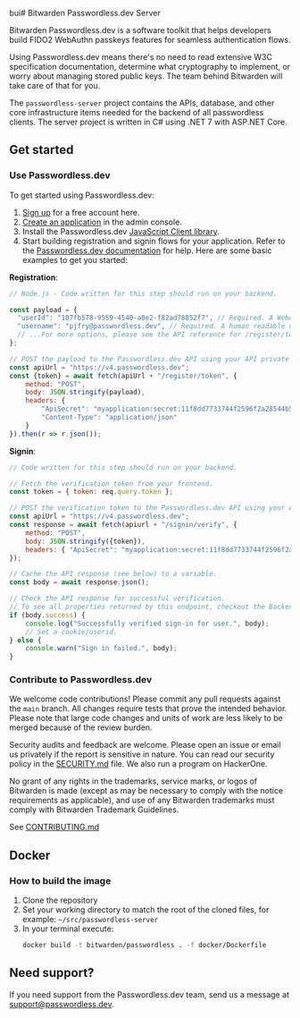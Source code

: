  bui# Bitwarden Passwordless.dev Server

Bitwarden Passwordless.dev is a software toolkit that helps developers build FIDO2 WebAuthn passkeys features for seamless authentication flows.

Using Passwordless.dev means there's no need to read extensive W3C specification documentation, determine what cryptography to implement, or worry about managing stored public keys. The team behind Bitwarden will take care of that for you.

The `passwordless-server` project contains the APIs, database, and other core infrastructure items needed for the backend of all passwordless clients. The server project is written in C# using .NET 7 with ASP.NET Core.

## Get started

### Use Passwordless.dev

To get started using Passwordless.dev:

1. [Sign up](https://admin.passwordless.dev/signup/) for a free account here.
2. [Create an application](https://docs.passwordless.dev/guide/get-started.html#create-an-application) in the admin console.
3. Install the Passwordless.dev [JavaScript Client library](https://github.com/passwordless/passwordless-client-js).
4. Start building registration and signin flows for your application. Refer to the [Passwordless.dev documentation](https://docs.passwordless.dev/) for help. Here are some basic examples to get you started:

**Registration**:

```js
// Node.js - Code written for this step should run on your backend.

const payload = {
  "userId": "107fb578-9559-4540-a0e2-f82ad78852f7", // Required. A WebAuthn User Handle, which should be generated by your application. Max. 64 bytes.
  "username": "pjfry@passwordless.dev", // Required. A human readable username used for user authentication, should be chosen by the user.
  // ...For more options, please see the API reference for /register/token.
};

// POST the payload to the Passwordless.dev API using your API private secret.
const apiUrl = "https://v4.passwordless.dev";
const {token} = await fetch(apiUrl + "/register/token", {
    method: "POST",
    body: JSON.stringify(payload),
    headers: {
        "ApiSecret": "myapplication:secret:11f8dd7733744f2596f2a28544b5fbc4",
        "Content-Type": "application/json"
    }
}).then(r => r.json());
```

**Signin**:

```js
// Code written for this step should run on your backend.

// Fetch the verification token from your frontend.
const token = { token: req.query.token };

// POST the verification token to the Passwordless.dev API using your API private secret.
const apiUrl = "https://v4.passwordless.dev";
const response = await fetch(apiurl + "/signin/verify", {
    method: "POST",
    body: JSON.stringify({token}),
    headers: { "ApiSecret": "myapplication:secret:11f8dd7733744f2596f2a28544b5fbc4", "Content-Type": "application/json" }
});

// Cache the API response (see below) to a variable.
const body = await response.json();

// Check the API response for successful verification.
// To see all properties returned by this endpoint, checkout the Backend API Reference for /signin/verify.
if (body.success) {
    console.log("Successfully verified sign-in for user.", body);
    // Set a cookie/userid.
} else {
    console.warn("Sign in failed.", body);
}
```

### Contribute to Passwordless.dev

We welcome code contributions! Please commit any pull requests against the `main` branch. All changes require tests that prove the intended behavior. Please note that large code changes and units of work are less likely to be merged because of the review burden. 

Security audits and feedback are welcome. Please open an issue or email us privately if the report is sensitive in nature. You can read our security policy in the [SECURITY.md](SECURITY.md) file. We also run a program on HackerOne.

No grant of any rights in the trademarks, service marks, or logos of Bitwarden is made (except as may be necessary to comply with the notice requirements as applicable), and use of any Bitwarden trademarks must comply with Bitwarden Trademark Guidelines.

See [CONTRIBUTING.md](CONTRIBUTING.md)

## Docker

### How to build the image

1. Clone the repository
2. Set your working directory to match the root of the cloned files, for example:
   `~/src/passwordless-server`
3. In your terminal execute:
    ```bash
    docker build -t bitwarden/passwordless . -f docker/Dockerfile
    ```

## Need support?

If you need support from the Passwordless.dev team, send us a message at support@passwordless.dev.